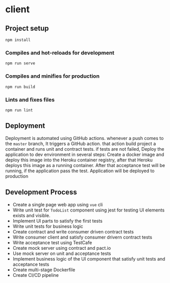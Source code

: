 # client

## Project setup
```
npm install
```

### Compiles and hot-reloads for development
```
npm run serve
```

### Compiles and minifies for production
```
npm run build
```

### Lints and fixes files
```
npm run lint
```
## Deployment

Deployment is automated using GitHub actions. whenever a push comes to the `master` branch, It triggers a GitHub action. that action build project a container and runs unit and contract tests. if tests are not failed, Deploy the application to dev environment in several steps: Create a docker image and deploy this image into the Heroku container registry, after that Heroku deploys this image as a running container. After that acceptance test will be running, if the application pass the test. Application will be deployed to production



## Development Process
- Create a single page web app using `vue` cli
- Write unit test for `TodoList` component using jest for testing UI elements exists and visible.
- Implement UI parts to satisfy the first tests
- Write unit tests for business logic
- Create contract and write consumer driven contract tests
- Write consumer client and satisfy consumer drivern contract tests
- Write acceptance test using TestCafe
- Create mock server using contract and pact.io
- Use mock server on unit and acceptance tests
- Implement business logic of the UI component that satisfy unit tests and acceptance tests 
- Create multi-stage Dockerfile
- Create CI/CD pipeline

